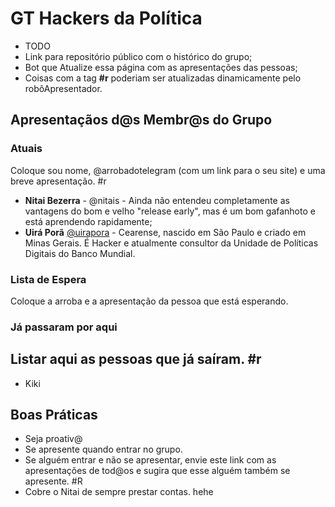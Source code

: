 # GT Hackers da Política

- TODO
 - Link para repositório público com o histórico do grupo;
 - Bot que Atualize essa página com as apresentações das pessoas;
  - Coisas com a tag **#r** poderiam ser atualizadas dinamicamente pelo robôApresentador.


## Apresentaçãos d@s Membr@s do Grupo

### Atuais
Coloque sou nome, @arrobadotelegram (com um link para o seu site) e uma breve apresentação. #r
- **Nitai Bezerra** - @nitais - Ainda não entendeu completamente as vantagens do bom e velho "release early", mas é um bom gafanhoto e está aprendendo rapidamente;
- **Uirá Porã** [@uirapora](http://mapa.cultura.ce.gov.br/agente/4/) - Cearense, nascido em São Paulo e criado em Minas Gerais. É Hacker e atualmente consultor da Unidade de Políticas Digitais do Banco Mundial.



### Lista de Espera
Coloque a arroba e a apresentação da pessoa que está esperando.


### Já passaram por aqui
Listar aqui as pessoas que já saíram. #r
- 
- Kiki



## Boas Práticas
- Seja proativ@
 - Se apresente quando entrar no grupo. 
 - Se alguém entrar e não se apresentar, envie este link  com as apresentações de tod@os e sugira que esse alguém também se apresente. #R
 - Cobre o Nitai de sempre prestar contas. hehe
